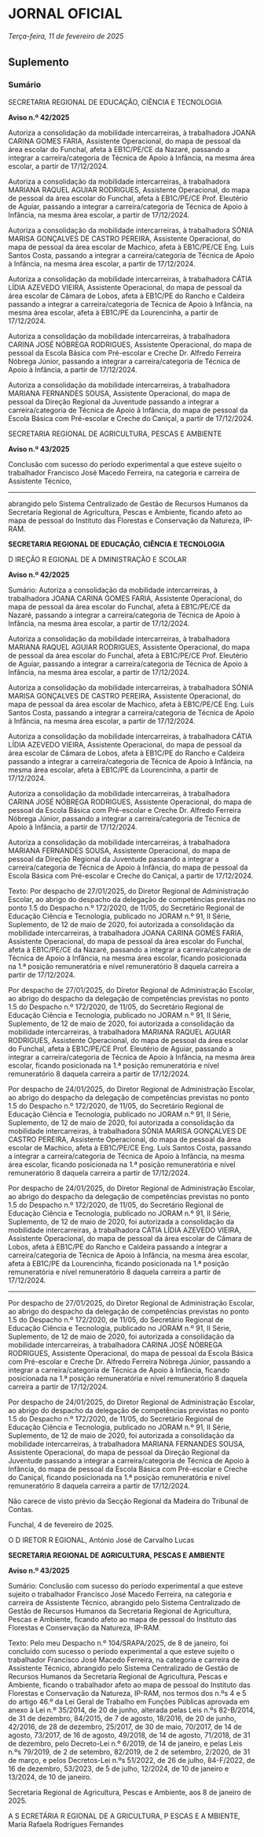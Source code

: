 # JORNAL OFICIAL

###### Terça-feira, 11 de fevereiro de 2025

## **Suplemento**




### **Sumário**

SECRETARIA REGIONAL DE EDUCAÇÃO, CIÊNCIA E TECNOLOGIA

**Aviso n.º 42/2025**

Autoriza a consolidação da mobilidade intercarreiras, à trabalhadora JOANA
CARINA GOMES FARIA, Assistente Operacional, do mapa de pessoal da área
escolar do Funchal, afeta à EB1C/PE/CE da Nazaré, passando a integrar a
carreira/categoria de Técnica de Apoio à Infância, na mesma área escolar, a partir de
17/12/2024.

Autoriza a consolidação da mobilidade intercarreiras, à trabalhadora MARIANA
RAQUEL AGUIAR RODRIGUES, Assistente Operacional, do mapa de pessoal da
área escolar do Funchal, afeta à EB1C/PE/CE Prof. Eleutério de Aguiar, passando a
integrar a carreira/categoria de Técnica de Apoio à Infância, na mesma área escolar,
a partir de 17/12/2024.

Autoriza a consolidação da mobilidade intercarreiras, à trabalhadora SÓNIA
MARISA GONÇALVES DE CASTRO PEREIRA, Assistente Operacional, do
mapa de pessoal da área escolar de Machico, afeta à EB1C/PE/CE Eng. Luís Santos
Costa, passando a integrar a carreira/categoria de Técnica de Apoio à Infância, na
mesma área escolar, a partir de 17/12/2024.

Autoriza a consolidação da mobilidade intercarreiras, à trabalhadora CÁTIA LÍDIA
AZEVEDO VIEIRA, Assistente Operacional, do mapa de pessoal da área escolar de
Câmara de Lobos, afeta à EB1C/PE do Rancho e Caldeira passando a integrar a
carreira/categoria de Técnica de Apoio à Infância, na mesma área escolar, afeta à
EB1C/PE da Lourencinha, a partir de 17/12/2024.

Autoriza a consolidação da mobilidade intercarreiras, à trabalhadora CARINA JOSÉ
NÓBREGA RODRIGUES, Assistente Operacional, do mapa de pessoal da Escola
Básica com Pré-escolar e Creche Dr. Alfredo Ferreira Nóbrega Júnior, passando a
integrar a carreira/categoria de Técnica de Apoio à Infância, a partir de 17/12/2024.

Autoriza a consolidação da mobilidade intercarreiras, à trabalhadora MARIANA
FERNANDES SOUSA, Assistente Operacional, do mapa de pessoal da Direção
Regional da Juventude passando a integrar a carreira/categoria de Técnica de Apoio
à Infância, do mapa de pessoal da Escola Básica com Pré-escolar e Creche do
Caniçal, a partir de 17/12/2024.

SECRETARIA REGIONAL DE AGRICULTURA, PESCAS E AMBIENTE

**Aviso n.º 43/2025**

Conclusão com sucesso do período experimental a que esteve sujeito o trabalhador
Francisco José Macedo Ferreira, na categoria e carreira de Assistente Técnico,




---

abrangido pelo Sistema Centralizado de Gestão de Recursos Humanos da Secretaria
Regional de Agricultura, Pescas e Ambiente, ficando afeto ao mapa de pessoal do
Instituto das Florestas e Conservação da Natureza, IP-RAM.


**SECRETARIA REGIONAL DE EDUCAÇÃO, CIÊNCIA E TECNOLOGIA**


D IREÇÃO R EGIONAL DE A DMINISTRAÇÃO E SCOLAR


**Aviso n.º 42/2025**

Sumário:
Autoriza a consolidação da mobilidade intercarreiras, à trabalhadora JOANA CARINA GOMES FARIA, Assistente Operacional, do
mapa de pessoal da área escolar do Funchal, afeta à EB1C/PE/CE da Nazaré, passando a integrar a carreira/categoria de Técnica de
Apoio à Infância, na mesma área escolar, a partir de 17/12/2024.

Autoriza a consolidação da mobilidade intercarreiras, à trabalhadora MARIANA RAQUEL AGUIAR RODRIGUES, Assistente
Operacional, do mapa de pessoal da área escolar do Funchal, afeta à EB1C/PE/CE Prof. Eleutério de Aguiar, passando a integrar a
carreira/categoria de Técnica de Apoio à Infância, na mesma área escolar, a partir de 17/12/2024.

Autoriza a consolidação da mobilidade intercarreiras, à trabalhadora SÓNIA MARISA GONÇALVES DE CASTRO PEREIRA,
Assistente Operacional, do mapa de pessoal da área escolar de Machico, afeta à EB1C/PE/CE Eng. Luís Santos Costa, passando a
integrar a carreira/categoria de Técnica de Apoio à Infância, na mesma área escolar, a partir de 17/12/2024.

Autoriza a consolidação da mobilidade intercarreiras, à trabalhadora CÁTIA LÍDIA AZEVEDO VIEIRA, Assistente Operacional, do
mapa de pessoal da área escolar de Câmara de Lobos, afeta à EB1C/PE do Rancho e Caldeira passando a integrar a carreira/categoria de
Técnica de Apoio à Infância, na mesma área escolar, afeta à EB1C/PE da Lourencinha, a partir de 17/12/2024.

Autoriza a consolidação da mobilidade intercarreiras, à trabalhadora CARINA JOSÉ NÓBREGA RODRIGUES, Assistente Operacional,
do mapa de pessoal da Escola Básica com Pré-escolar e Creche Dr. Alfredo Ferreira Nóbrega Júnior, passando a integrar a
carreira/categoria de Técnica de Apoio à Infância, a partir de 17/12/2024.

Autoriza a consolidação da mobilidade intercarreiras, à trabalhadora MARIANA FERNANDES SOUSA, Assistente Operacional, do
mapa de pessoal da Direção Regional da Juventude passando a integrar a carreira/categoria de Técnica de Apoio à Infância, do mapa de
pessoal da Escola Básica com Pré-escolar e Creche do Caniçal, a partir de 17/12/2024.

Texto:
Por despacho de 27/01/2025, do Diretor Regional de Administração Escolar, ao abrigo do despacho da delegação de
competências previstas no ponto 1.5 do Despacho n.º 172/2020, de 11/05, do Secretário Regional de Educação Ciência e
Tecnologia, publicado no JORAM n.º 91, II Série, Suplemento, de 12 de maio de 2020, foi autorizada a consolidação da
mobilidade intercarreiras, à trabalhadora JOANA CARINA GOMES FARIA, Assistente Operacional, do mapa de pessoal da área
escolar do Funchal, afeta à EB1C/PE/CE da Nazaré, passando a integrar a carreira/categoria de Técnica de Apoio à Infância,
na mesma área escolar, ficando posicionada na 1.ª posição remuneratória e nível remuneratório 8 daquela carreira a partir de
17/12/2024.


Por despacho de 27/01/2025, do Diretor Regional de Administração Escolar, ao abrigo do despacho da delegação de
competências previstas no ponto 1.5 do Despacho n.º 172/2020, de 11/05, do Secretário Regional de Educação Ciência e
Tecnologia, publicado no JORAM n.º 91, II Série, Suplemento, de 12 de maio de 2020, foi autorizada a consolidação da
mobilidade intercarreiras, à trabalhadora MARIANA RAQUEL AGUIAR RODRIGUES, Assistente Operacional, do mapa de
pessoal da área escolar do Funchal, afeta à EB1C/PE/CE Prof. Eleutério de Aguiar, passando a integrar a carreira/categoria de
Técnica de Apoio à Infância, na mesma área escolar, ficando posicionada na 1.ª posição remuneratória e nível remuneratório 8
daquela carreira a partir de 17/12/2024.


Por despacho de 24/01/2025, do Diretor Regional de Administração Escolar, ao abrigo do despacho da delegação de
competências previstas no ponto 1.5 do Despacho n.º 172/2020, de 11/05, do Secretário Regional de Educação Ciência e
Tecnologia, publicado no JORAM n.º 91, II Série, Suplemento, de 12 de maio de 2020, foi autorizada a consolidação da
mobilidade intercarreiras, à trabalhadora SÓNIA MARISA GONÇALVES DE CASTRO PEREIRA, Assistente Operacional, do
mapa de pessoal da área escolar de Machico, afeta à EB1C/PE/CE Eng. Luís Santos Costa, passando a integrar a
carreira/categoria de Técnica de Apoio à Infância, na mesma área escolar, ficando posicionada na 1.ª posição remuneratória e
nível remuneratório 8 daquela carreira a partir de 17/12/2024.


Por despacho de 24/01/2025, do Diretor Regional de Administração Escolar, ao abrigo do despacho da delegação de
competências previstas no ponto 1.5 do Despacho n.º 172/2020, de 11/05, do Secretário Regional de Educação Ciência e
Tecnologia, publicado no JORAM n.º 91, II Série, Suplemento, de 12 de maio de 2020, foi autorizada a consolidação da
mobilidade intercarreiras, à trabalhadora CÁTIA LÍDIA AZEVEDO VIEIRA, Assistente Operacional, do mapa de pessoal da
área escolar de Câmara de Lobos, afeta à EB1C/PE do Rancho e Caldeira passando a integrar a carreira/categoria de Técnica
de Apoio à Infância, na mesma área escolar, afeta à EB1C/PE da Lourencinha, ficando posicionada na 1.ª posição
remuneratória e nível remuneratório 8 daquela carreira a partir de 17/12/2024.




---

Por despacho de 27/01/2025, do Diretor Regional de Administração Escolar, ao abrigo do despacho da delegação de
competências previstas no ponto 1.5 do Despacho n.º 172/2020, de 11/05, do Secretário Regional de Educação Ciência e
Tecnologia, publicado no JORAM n.º 91, II Série, Suplemento, de 12 de maio de 2020, foi autorizada a consolidação da
mobilidade intercarreiras, à trabalhadora CARINA JOSÉ NÓBREGA RODRIGUES, Assistente Operacional, do mapa de pessoal
da Escola Básica com Pré-escolar e Creche Dr. Alfredo Ferreira Nóbrega Júnior, passando a integrar a carreira/categoria de
Técnica de Apoio à Infância, ficando posicionada na 1.ª posição remuneratória e nível remuneratório 8 daquela carreira a
partir de 17/12/2024.


Por despacho de 24/01/2025, do Diretor Regional de Administração Escolar, ao abrigo do despacho da delegação de
competências previstas no ponto 1.5 do Despacho n.º 172/2020, de 11/05, do Secretário Regional de Educação Ciência e
Tecnologia, publicado no JORAM n.º 91, II Série, Suplemento, de 12 de maio de 2020, foi autorizada a consolidação da
mobilidade intercarreiras, à trabalhadora MARIANA FERNANDES SOUSA, Assistente Operacional, do mapa de pessoal da
Direção Regional da Juventude passando a integrar a carreira/categoria de Técnica de Apoio à Infância, do mapa de pessoal da
Escola Básica com Pré-escolar e Creche do Caniçal, ficando posicionada na 1.ª posição remuneratória e nível remuneratório 8
daquela carreira a partir de 17/12/2024.


Não carece de visto prévio da Secção Regional da Madeira do Tribunal de Contas.

Funchal, 4 de fevereiro de 2025.

O D IRETOR R EGIONAL, António José de Carvalho Lucas


**SECRETARIA REGIONAL DE AGRICULTURA, PESCAS E AMBIENTE**


**Aviso n.º 43/2025**

Sumário:
Conclusão com sucesso do período experimental a que esteve sujeito o trabalhador Francisco José Macedo Ferreira, na categoria e
carreira de Assistente Técnico, abrangido pelo Sistema Centralizado de Gestão de Recursos Humanos da Secretaria Regional de
Agricultura, Pescas e Ambiente, ficando afeto ao mapa de pessoal do Instituto das Florestas e Conservação da Natureza, IP-RAM.

Texto:
Pelo meu Despacho n.º 104/SRAPA/2025, de 8 de janeiro, foi concluído com sucesso o período experimental a que esteve
sujeito o trabalhador Francisco José Macedo Ferreira, na categoria e carreira de Assistente Técnico, abrangido pelo Sistema
Centralizado de Gestão de Recursos Humanos da Secretaria Regional de Agricultura, Pescas e Ambiente, ficando o
trabalhador afeto ao mapa de pessoal do Instituto das Florestas e Conservação da Natureza, IP-RAM, nos termos dos n.ºs 4 e 5
do artigo 46.º da Lei Geral de Trabalho em Funções Públicas aprovada em anexo à Lei n.º 35/2014, de 20 de junho, alterada
pelas Leis n.ºs 82-B/2014, de 31 de dezembro, 84/2015, de 7 de agosto, 18/2016, de 20 de junho, 42/2016, de 28 de dezembro,
25/2017, de 30 de maio, 70/2017, de 14 de agosto, 73/2017, de 16 de agosto, 49/2018, de 14 de agosto, 71/2018, de 31 de
dezembro, pelo Decreto-Lei n.º 6/2019, de 14 de janeiro, e pelas Leis n.ºs 79/2019, de 2 de setembro, 82/2019, de 2 de
setembro, 2/2020, de 31 de março, e pelos Decretos-Lei n.ºs 51/2022, de 26 de julho, 84-F/2022, de 16 de dezembro, 53/2023,
de 5 de julho, 12/2024, de 10 de janeiro e 13/2024, de 10 de janeiro.


Secretaria Regional de Agricultura, Pescas e Ambiente, aos 8 de janeiro de 2025.

A S ECRETÁRIA R EGIONAL DE A GRICULTURA, P ESCAS E A MBIENTE, Maria Rafaela Rodrigues Fernandes

